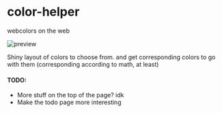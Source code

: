 color-helper
============

webcolors on the web

<img src="https://raw2.github.com/villa7/villa7.github.io/master/img/colorhelperpreview.JPG" alt="preview"/>

Shiny layout of colors to choose from.
and get corresponding colors to go with them
(corresponding according to math, at least)

<h4>TODO:</h4>
<ul>
<li>More stuff on the top of the page? idk</li>
<li>Make the todo page more interesting</li>
</ul>

